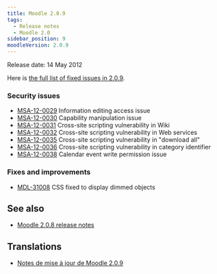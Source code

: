 ```yaml
---
title: Moodle 2.0.9
tags:
  - Release notes
  - Moodle 2.0
sidebar_position: 9
moodleVersion: 2.0.9
---
```


Release date: 14 May 2012

Here is [the full list of fixed issues in 2.0.9](http://tracker.moodle.org/secure/IssueNavigator!executeAdvanced.jspa?jqlQuery=project+%3D+mdl+AND+resolution+%3D+fixed+AND+fixVersion+in+%28%222.0.9%22%29+ORDER+BY+priority+DESC&runQuery=true&clear=true).

### Security issues

- [MSA-12-0029](http://moodle.org/mod/forum/discuss.php?d=203046) Information editing access issue
- [MSA-12-0030](http://moodle.org/mod/forum/discuss.php?d=203048) Capability manipulation issue
- [MSA-12-0031](http://moodle.org/mod/forum/discuss.php?d=203049) Cross-site scripting vulnerability in Wiki
- [MSA-12-0032](http://moodle.org/mod/forum/discuss.php?d=203050) Cross-site scripting vulnerability in Web services
- [MSA-12-0035](http://moodle.org/mod/forum/discuss.php?d=203054) Cross-site scripting vulnerability in "download all"
- [MSA-12-0036](http://moodle.org/mod/forum/discuss.php?d=203055) Cross-site scripting vulnerability in category identifier
- [MSA-12-0038](http://moodle.org/mod/forum/discuss.php?d=203057) Calendar event write permission issue

### Fixes and improvements

- [MDL-31008](https://tracker.moodle.org/browse/MDL-31008) CSS fixed to display dimmed objects

## See also

- [Moodle 2.0.8 release notes](/general/releases/2.0/2.0.8)

## Translations

- [Notes de mise à jour de Moodle 2.0.9](https://docs.moodle.org/fr/Notes_de_mise_à_jour_de_Moodle_2.0.9)
